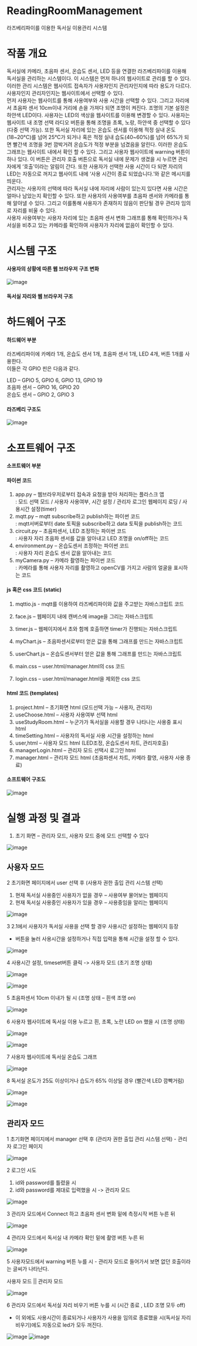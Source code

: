 # ReadingRoomManagement
라즈베리파이를 이용한 독서실 이용관리 시스템

# 작품 개요

독서실에 카메라, 초음파 센서, 온습도 센서, LED 등을 연결한 라즈베리파이를 이용해 독서실을 관리하는 시스템이다. 이 시스템은 먼저 하나의 웹사이트로 관리를 할 수 있다. 이러한 관리 시스템은 웹사이트 접속자가 사용자인지 관리자인지에 따라 용도가 다르다. 사용자인지 관리자인지는 웹사이트에서 선택할 수 있다.<br>
먼저 사용자는 웹사이트를 통해 사용여부와 사용 시간을 선택할 수 있다. 그리고 자리에서 초음파 센서 10cm이내 거리에 손을 가져다 되면 조명이 켜진다. 조명의 기본 설정은 하얀색 LED이다. 사용자는 LED의 색상을 웹사이트를 이용해 변경할 수 있다. 사용자는 웹사이트 내 조명 선택 라디오 버튼을 통해 조명을 초록, 노랑, 하얀색 중 선택할 수 있다(다중 선택 가능). 또한 독서실 자리에 있는 온습도 센서를 이용해 적정 실내 온도(18~20°C)를 넘어 25°C가 되거나 혹은 적정 실내 습도(40~60%)를 넘어 65%가 되면 빨간색 조명을 3번 깜박거려 온습도가 적정 부분을 넘겼음을 알린다. 이러한 온습도 그래프는 웹사이트 내에서 확인 할 수 있다. 그리고 사용자 웹사이트에 warning 버튼이 하나 있다. 이 버튼은 관리자 호출 버튼으로 독서실 내에 문제가 생겼을 시 누르면 관리자에게 ‘호출’이라는 알림이 간다. 또한 사용자가 선택한 사용 시간이 다 되면 자리의 LED는 자동으로 꺼지고 웹사이트 내에 ‘사용 시간이 종료 되었습니다.’와 같은 메시지를 띄운다.<br>
관리자는 사용자의 선택에 따라 독서실 내에 자리에 사람이 있는지 있다면 사용 시간은 얼마나 남았는지 확인할 수 있다. 또한 사용자의 사용여부를 초음파 센서와 카메라를 통해 알아낼 수 있다. 그리고 이를통해 사용자가 존재하지 않음이 판단될 경우 관리자 임의로 자리를 비울 수 있다.<br>
사용자 사용여부는 사용자 자리에 있는 초음파 센서 변화 그래프를 통해 확인하거나 독서실을 비추고 있는 카메라를 확인하여 사용자가 자리에 없음이 확인할 수 있다.

# 시스템 구조

<h4>사용자의 상황에 따른 웹 브라우저 구조 변화</h4>

![image](https://user-images.githubusercontent.com/109158497/200006038-fa992d4d-5dec-47b8-9874-f8ec6d7c8fa3.png)

<h4>독서실 자리와 웹 브라우저 구조 </h4>

# 하드웨어 구조

<h4>하드웨어 부분</h4>
라즈베리파이에 카메라 1개, 온습도 센서 1개, 초음파 센서 1개, LED 4개, 버튼 1개를 사용한다.<br>
이들은 각 GPIO 핀은 다음과 같다.<br>

LED – GPIO 5, GPIO 6, GPIO 13, GPIO 19<br>
초음파 센서 – GPIO 16, GPIO 20<br>
온습도 센서 – GPIO 2, GPIO 3<br>

<h4>라즈베리 구조도</h4>

![image](https://user-images.githubusercontent.com/109158497/200011368-e59c74c5-2bdc-4d79-89c3-569881ef464e.png)

# 소프트웨어 구조

<h4>소프트웨어 부분</h4>

<h4>파이썬 코드</h4>

1) app.py – 웹브라우저로부터 접속과 요청을 받아 처리하는 플라스크 앱<br>
: 모드 선택 모드 / 사용자 사용여부, 시간 설정 / 관리자 로그인 웹페이지 로딩 / 사용시간 설정(timer)<br>
2) mqtt.py – mqtt subscribe하고 publish하는 파이썬 코드<br>
: mqtt서버로부터 date 토픽을 subscribe하고 data 토픽을 publish하는 코드<br>
3) circuit.py – 초음파센서, LED 조정하는 파이썬 코드<br>
:  사용자 자리 초음파 센서를 값을 알아내고 LED 조명을 on/off하는 코드<br>
4) environment.py – 온습도센서 조정하는 파이썬 코드<br>
: 사용자 자리 온습도 센서 값을 알아내는 코드<br>
5) myCamera.py – 카메라 촬영하는 파이썬 코드<br>
: 카메라를 통해 사용자 자리를 촬영하고 openCV를 가지고 사람의 얼굴을 표시하는 코드<br>

<h4>js 혹은 css 코드 (static)</h4>

1) mqttio.js - mqtt를 이용하여 라즈베리파이와 값을 주고받는 자바스크립트 코드<br>
2) face.js – 웹페이지 내에 캔버스에 image을 그리는 자바스크립트<br>
3) timer.js – 웹페이지에서 초와 함께 호출하면 timer가 진행되는 자바스크립트<br>
4) myChart.js – 초음파센서로부터 얻은 값을 통해 그래프를 만드는 자바스크립트<br>
5) userChart.js – 온습도센서부터 얻은 값을 통해 그래프를 만드는 자바스크립트<br>

6) main.css – user.html/manager.html의 css 코드<br>
7) login.css – user.html/manager.html을 제외한 css 코드<br>

<h4>html 코드 (templates)</h4>

1) project.html – 초기화면 html (모드선택 가능 – 사용자, 관리자)<br>
2) useChoose.html – 사용자 사용여부 선택 html<br>
3) useStudyRoom.html – 누군가가 독서실을 사용할 경우 나타나는 사용중 표시 html<br>
4) timeSetting.html – 사용자의 독서실 사용 시간을 설정하는 html<br>
5) user,html – 사용자 모드 html (LED조정, 온습도센서 차트, 관리자호출)<br>
6) managerLogin.html – 관리자 모드 선택시 로그인 html<br>
7) manager.html – 관리자 모드 html (초음파센서 차트, 카메라 촬영, 사용자 사용 종료)<br>

<h4>소프트웨어 구조도</h4>

![image](https://user-images.githubusercontent.com/109158497/200007018-9204c87c-a73f-450b-b9ec-98b3d99ce192.png)

# 실행 과정 및 결과

1. 초기 화면 – 관리자 모드, 사용자 모드 중에 모드 선택할 수 있다

![image](https://user-images.githubusercontent.com/109158497/200008251-bf618b4c-630f-4b34-9f6a-4aa64900dcce.png)

<h2>사용자 모드</h2>

2 초기화면 페이지에서 user 선택 후 (사용자 권한 출입 관리 시스템 선택) 

1) 현재 독서실 사용중인 사용자가 없을 경우 – 사용여부 물어보는 웹페이지<br>
2) 현재 독서실 사용중인 사용자가 있을 경우 – 사용중임을 알리는 웹페이지<br>

![image](https://user-images.githubusercontent.com/109158497/200008530-3bc5424b-7150-4990-af82-6816aaf1f833.png)

3 2.1에서 사용자가 독서실 사용을 선택 할 경우 사용시간 설정하는 웹페이지 등장
- 버튼을 눌러 사용시간을 설정하거나 직접 입력을 통해 시간을 설정 할 수 있다.

![image](https://user-images.githubusercontent.com/109158497/200008724-813af02b-f015-43da-917b-bede516ce922.png)

4 사용시간 설정, timeset버튼 클릭 -> 사용자 모드 (초기 조명 상태)

![image](https://user-images.githubusercontent.com/109158497/200008786-7fc1c806-ec08-494c-8530-2a1be0c3168c.png)

![image](https://user-images.githubusercontent.com/109158497/200008812-33323b5d-5f37-446b-926d-9919dcbf02b4.png)

5 초음파센서 10cm 이내가 될 시 (조명 상태 – 흰색 조명 on)

![image](https://user-images.githubusercontent.com/109158497/200008897-60843edc-4452-42bc-952d-55eecb73a943.png)

6 사용자 웹사이트에 독서실 이용 누르고 흰, 초록, 노란 LED on 했을 시 (조명 상태)

![image](https://user-images.githubusercontent.com/109158497/200008950-a0373ac8-7460-41e1-8f26-96df9a63e499.png)

![image](https://user-images.githubusercontent.com/109158497/200008983-d1534c2b-76c4-46ac-be18-0a5fa5bf043c.png)

7 사용자 웹사이트에 독서실 온습도 그래프

![image](https://user-images.githubusercontent.com/109158497/200009024-3b96d49f-0ca4-4f1b-b87b-a78c3acfef08.png)

8 독서실 온도가 25도 이상이거나 습도가 65% 이상일 경우 (빨간색 LED 깜빡거림)

![image](https://user-images.githubusercontent.com/109158497/200009075-e60452ee-5d41-4f82-aa64-60d685910392.png)

![image](https://user-images.githubusercontent.com/109158497/200009136-41a6e61d-4a75-413b-87f4-ebd216cecf2d.png)

<h2>관리자 모드</h2>
1 초기화면 페이지에서 manager 선택 후 (관리자 권한 출입 관리 시스템 선택) - 관리자 로그인 페이지

![image](https://user-images.githubusercontent.com/109158497/200009486-d9120fdf-de27-4ba5-ac80-3812c1058632.png)

2 로그인 시도 

1) id와 password를 틀렸을 시<br>
2) id와 password를 제대로 입력했을 시 -> 관리자 모드<br>

![image](https://user-images.githubusercontent.com/109158497/200009661-b569a0e4-8c2b-4125-99fc-a6fb313b30c7.png)

3 관리자 모드에서 Connect 하고 초음파 센서 변화 밑에 측정시작 버튼 누른 뒤

![image](https://user-images.githubusercontent.com/109158497/200009777-b6bd1a21-67ab-44ec-bbee-746f57150e6f.png)

4 관리자 모드에서 독서실 내 카메라 확인 밑에 촬영 버튼 누른 뒤

![image](https://user-images.githubusercontent.com/109158497/200009831-35bc2448-afc8-4742-b4cd-550f4c10e7f0.png)

5 사용자모드에서 warning 버튼 누를 시 - 관리자 모드로 들어가서 보면 없던 호출이라는 글씨가 나타난다.

사용자 모드 || 관리자 모드

![image](https://user-images.githubusercontent.com/109158497/200010176-e663bfe7-1cee-4650-822c-801c0cde7970.png)

6 관리자 모드에서 독서실 자리 비우기 버튼 누를 시 (시간 종료 , LED 조명 모두 off)<br>
+ 이 외에도 사용시간이 종료되거나 사용자가 사용을 임의로 종료했을 시(독서실 자리 비우기)에도 자동으로 led가 모두 꺼진다.

![image](https://user-images.githubusercontent.com/109158497/200010308-f7c78e1c-d713-4768-bbaa-68c6fe8d28fc.png)
![image](https://user-images.githubusercontent.com/109158497/200010346-588b675d-5932-4707-90aa-656341e355ff.png)


